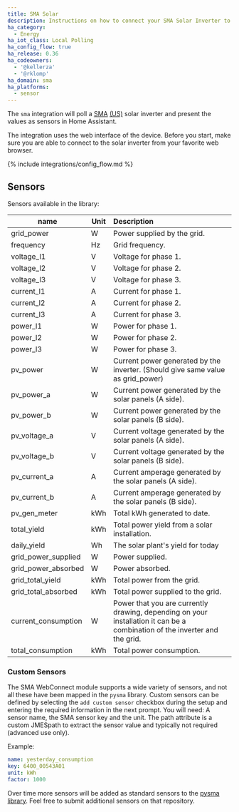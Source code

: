 ```yaml
---
title: SMA Solar
description: Instructions on how to connect your SMA Solar Inverter to Home Assistant.
ha_category:
  - Energy
ha_iot_class: Local Polling
ha_config_flow: true
ha_release: 0.36
ha_codeowners:
  - '@kellerza'
  - '@rklomp'
ha_domain: sma
ha_platforms:
  - sensor
---
```


The `sma` integration will poll a [SMA](http://www.sma-solar.com/) [(US)](https://www.sma-america.com/) solar inverter and present the values as sensors in Home Assistant.

The integration uses the web interface of the device. Before you start, make sure you are able to connect to the solar inverter from your favorite web browser.

{% include integrations/config_flow.md %}

## Sensors

Sensors available in the library:

| name         | Unit | Description   |
|--------------|------|:-------------------------------------------|
| grid_power   | W    | Power supplied by the grid.   |
| frequency    | Hz   | Grid frequency.   |
| voltage_l1   | V    | Voltage for phase 1.   |
| voltage_l2   | V    | Voltage for phase 2.   |
| voltage_l3   | V    | Voltage for phase 3.   |
| current_l1   | A    | Current for phase 1.   |
| current_l2   | A    | Current for phase 2.   |
| current_l3   | A    | Current for phase 3.   |
| power_l1     | W    | Power for phase 1.   |
| power_l2     | W    | Power for phase 2.   |
| power_l3     | W    | Power for phase 3.   |
| pv_power     | W    | Current power generated by the inverter. (Should give same value as grid_power)   |
| pv_power_a   | W    | Current power generated by the solar panels (A side).   |
| pv_power_b   | W    | Current power generated by the solar panels (B side).    |
| pv_voltage_a | V    | Current voltage generated by the solar panels (A side).   |
| pv_voltage_b | V    | Current voltage generated by the solar panels (B side).   |
| pv_current_a | A    | Current amperage generated by the solar panels (A side).   |
| pv_current_b | A    | Current amperage generated by the solar panels (B side).   |
| pv_gen_meter | kWh  | Total kWh generated to date.   |
| total_yield  | kWh  | Total power yield from a solar installation.   |
| daily_yield  | Wh   | The solar plant's yield for today   |
| grid_power_supplied | W    | Power supplied.   |
| grid_power_absorbed | W    | Power absorbed.   |
| grid_total_yield | kWh  | Total power from the grid.   |
| grid_total_absorbed | kWh  | Total power supplied to the grid.   |
| current_consumption | W    | Power that you are currently drawing, depending on your installation it can be a combination of the inverter and the grid.   |
| total_consumption | kWh  | Total power consumption.   |

### Custom Sensors

The SMA WebConnect module supports a wide variety of sensors, and not all these have been mapped in the `pysma` library. Custom sensors can be defined by selecting the `add custom sensor` checkbox during the setup and entering the required information in the next prompt. You will need: A sensor name, the SMA sensor key and the unit. The path attribute is a custom JMESpath to extract the sensor value and typically not required (advanced use only).

Example:

```yaml
name: yesterday_consumption
key: 6400_00543A01
unit: kWh
factor: 1000
```

Over time more sensors will be added as standard sensors to the [pysma library](https://github.com/kellerza/pysma/blob/master/pysma/__init__.py#L100). Feel free to submit additional sensors on that repository.
